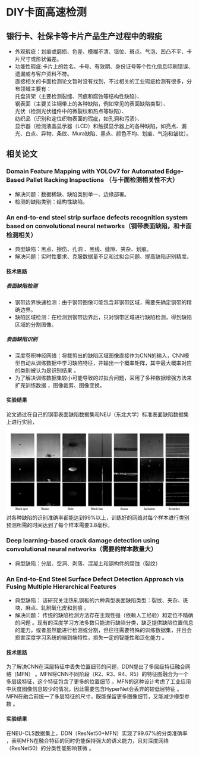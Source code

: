 # DIY卡面高速检测
## 银行卡、社保卡等卡片产品生产过程中的瑕疵   
- 外观瑕疵：划痕或磨损、色差、模糊不清、错位、斑点、气泡、凹凸不平、卡片尺寸或形状偏差。
- 功能性瑕疵:卡片上的姓名、卡号、有效期、身份证号等个性化信息印刷错误、遗漏或与客户资料不符。     
直接相关的卡面检测论文暂时没有找到，不过相关的工业瑕疵检测有很多，分布领域主要有：   
托盘货架（主要检测裂缝、凹痕和腐蚀等结构性缺陷）、   
钢表面（主要关注钢带上的各种缺陷，例如常见的表面缺陷类型）、   
光伏（检测光伏组件中的微裂纹和热点等缺陷）、   
纺织品（识别和定位织物表面的瑕疵，如孔洞和污渍）、   
显示器（检测液晶显示器（LCD）和触摸显示器上的各种缺陷，如亮点、漏光、白点、异物、条纹、Mura缺陷、黑点、颜色不均、划痕、气泡和皱纹）。   
## 相关论文   
### Domain Feature Mapping with YOLOv7 for Automated Edge-Based Pallet Racking Inspections  （与卡面检测相关性不大）
- 解决问题：数据稀缺、缺陷类别单一、边缘部署。
- 检测的缺陷类别：结构性缺陷。
### An end-to-end steel strip surface defects recognition system based on convolutional neural networks（钢带表面缺陷，和卡面检测相关）
- 典型缺陷：黑点、擦伤、孔洞 、黑线、缝隙、夹杂、划痕。
- 解决问题：实时性要求、克服数据量不足和过拟合问题、提高缺陷识别精度。
#### 技术思路  
##### 表面缺陷检测  
- 钢带边界快速检测：由于钢带图像可能包含非钢带区域，需要先确定钢带的精确边界。
- 缺陷区域检测：在检测到钢带边界后，只对钢带区域进行缺陷检测，得到缺陷区域的分割图像。
##### 表面缺陷识别
- 深度卷积神经网络：将裁剪出的缺陷区域图像直接作为CNN的输入，CNN模型自动从训练数据中学习缺陷特征，并输出一个概率矩阵，其中最大概率对应的类别被认为是识别结果 。
- 为了解决训练数据集较小可能导致的过拟合问题，采用了多种数据增强方法来扩充训练数据 ，图像裁剪、图像变换。
#### 实验结果  
论文通过在自己的钢带表面缺陷数据集和NEU（东北大学）标准表面缺陷数据集上进行实验，
![NEU](https://github.com/makabal/paper/blob/main/tupian/%E5%B1%8F%E5%B9%95%E6%88%AA%E5%9B%BE%202025-06-30%20171433.png?raw=true)  
对各种缺陷的识别准确率都能达到99%以上，训练好的网络对每个样本进行类别预测所需的时间达到了每个样本需要3.8毫秒。
### Deep learning-based crack damage detection using convolutional neural networks（需要的样本数量大）
- 典型缺陷：分层、空洞、剥落、混凝土和钢构件的腐蚀（裂纹）
### An End-to-End Steel Surface Defect Detection  Approach via Fusing Multiple  Hierarchical Features
- 典型缺陷： 该研究关注热轧钢板的六种典型表面缺陷类型：裂纹、夹杂、斑块、麻点、轧制氧化皮和划痕 。
- 解决问题： 传统的缺陷检测方法存在主观性强（依赖人工经验）和定位不精确的问题 。现有的深度学习方法多数只能进行缺陷分类，缺乏提供缺陷位置信息的能力，或者虽然能进行检测或分割，但往往需要特殊的训练数据集，并且会损害深度学习系统的端到端特性，损失一定的智能性和泛化能力 。
#### 技术思路 
为了解决CNN在深层特征中丢失位置细节的问题，DDN提出了多层级特征融合网络（MFN） 。MFN将CNN不同阶段（R2、R3、R4、R5）的特征图融合为一个多层级特征，这个特征包含了更多的位置细节 。MFN的这种设计考虑了工业应用中灰度图像信息较少的情况，因此需要包含HyperNet会丢弃的较低层特征 。MFN在融合前统一了多层特征的尺寸，既能保留更多图像细节，又能减少模型参数 。
#### 实验结果  
在NEU-CLS数据集上，DDN（ResNet50+MFN）实现了99.67%的分类准确率 ，表明MFN在融合特征的同时仍能保持强大的语义能力，且对深度网络（ResNet50）的分类性能影响甚微 。

